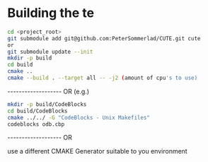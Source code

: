 Building the te
===============

```bash
cd <project_root>
git submodule add git@github.com:PeterSommerlad/CUTE.git cute
or
git submodule update --init
mkdir -p build
cd build
cmake ..
cmake --build . --target all -- -j2 (amount of cpu's to use)
```
------------------- OR (e.g.)
```bash
mkdir -p build/CodeBlocks
cd build/CodeBlocks
cmake ../../ -G "CodeBlocks - Unix Makefiles"
codeblocks odb.cbp
```
------------------- OR

use a different CMAKE Generator suitable to you environment


